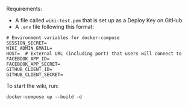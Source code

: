 Requirements:
 * A file called `wiki-test.pem` that is set up as a Deploy Key on GitHub
 * A `.env` file following this format:
```
# Environment variables for docker-compose
SESSION_SECRET=
WIKI_ADMIN_EMAIL=
HOST=  # External URL (including port) that users will connect to
FACEBOOK_APP_ID=
FACEBOOK_APP_SECRET=
GITHUB_CLIENT_ID=
GITHUB_CLIENT_SECRET=
```

To start the wiki, run:
```
docker-compose up --build -d
```
